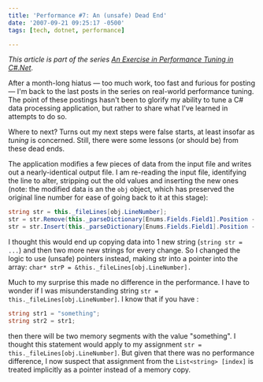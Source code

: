 ```yaml
---
title: 'Performance #7: An (unsafe) Dead End'
date: '2007-09-21 09:25:17 -0500'
tags: [tech, dotnet, performance]

---
```


_This article is part of the series [An Exercise in Performance Tuning in C#.Net](./06-25-an_exercise_in.md)_.

After a month-long hiatus &mdash; too much work, too fast and furious for
posting &mdash; I'm back to the last posts in the series on real-world
performance tuning. The point of these postings hasn't been to glorify my
ability to tune a C# data processing application, but rather to share what I've
learned in attempts to do so.

Where to next? Turns out my next steps were false starts, at least insofar as
_tuning_ is concerned. Still, there were some lessons (or should be) from these
dead ends.

<!-- truncate -->

The application modifies a few pieces of data from the input file and writes out
a nearly-identical output file. I am re-reading the input file, identifying the
line to alter, stripping out the old values and inserting the new ones (note:
the modified data is an the `obj` object, which has preserved the original line
number for ease of going back to it at this stage):

```csharp
string str = this._fileLines[obj.LineNumber];
str = str.Remove(this._parseDictionary[Enums.Fields.Field1].Position - 1, this._parseDictionary[Enums.Fields.Field1].Length);
str = str.Insert(this._parseDictionary[Enums.Fields.Field1].Position - 1, obj.Field1.PadRight(this._parseDictionary[Enums.Fields.Field1].Length, ' '));
```

I thought this would end up copying data into 1 new string (`string str = ...`)
and then two more new strings for every change. So I changed the logic to use
(unsafe) pointers instead, making str into a pointer into the array: `char* strP
= &this._fileLines[obj.LineNumber].`

Much to my surprise this made no difference in the performance. I have to wonder
if I was misunderstanding string `str = this._fileLines[obj.LineNumber]`. I know
that if you have :

```csharp
string str1 = "something";
string str2 = str1;
```

then there will be two memory segments with the value "something". I thought
this statement would apply to my assignment `str =
this._fileLines[obj.LineNumber]`. But given that there was no performance
difference, I now suspect that assignment from the `List<string> [index]` is
treated implicitly as a pointer instead of a memory copy.
